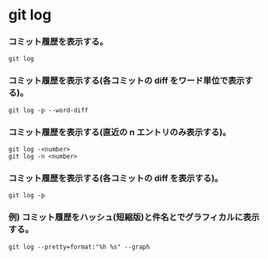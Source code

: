 git log
=======

### コミット履歴を表示する。

    git log

### コミット履歴を表示する(各コミットの diff をワード単位で表示する)。

    git log -p --word-diff

### コミット履歴を表示する(直近の n エントリのみ表示する)。

    git log -<number>
    git log -n <number>

### コミット履歴を表示する(各コミットの diff を表示する)。

    git log -p

### 例) コミット履歴をハッシュ(短縮版)と件名とでグラフィカルに表示する。

    git log --pretty=format:"%h %s" --graph

